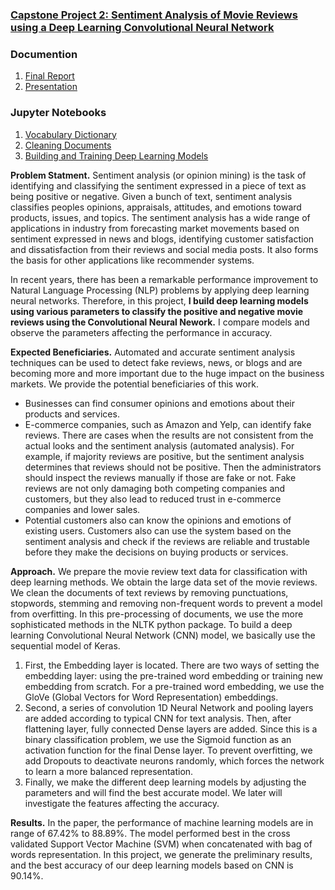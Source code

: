 ### **[Capstone Project 2: Sentiment Analysis of Movie Reviews using a Deep Learning Convolutional Neural Network](https://github.com/ahrimhan/data-science-project/tree/master/project2)**

### Documention
1. [Final Report](https://github.com/ahrimhan/data-science-project/blob/master/project2/reports/capstone2_final_report.pdf)
2. [Presentation](https://github.com/ahrimhan/data-science-project/blob/master/project2/reports/capstone2_presentation.pdf)

### Jupyter Notebooks
1. [Vocabulary Dictionary](https://github.com/ahrimhan/data-science-project/blob/master/project2/vocab.ipynb)
2. [Cleaning Documents](https://github.com/ahrimhan/data-science-project/blob/master/project2/cleaning_document.ipynb)
3. [Building and Training Deep Learning Models](https://github.com/ahrimhan/data-science-project/blob/master/project2/deep_learning_CNN.ipynb)


**Problem Statment.** Sentiment analysis (or opinion mining) is the task of identifying and classifying
the sentiment expressed in a piece of text as being positive or negative. Given a bunch of text, sentiment
analysis classifies peoples opinions, appraisals, attitudes, and emotions toward products, issues,
and topics. The sentiment analysis has a wide range of applications in industry from forecasting market
movements based on sentiment expressed in news and blogs, identifying customer satisfaction and dissatisfaction
from their reviews and social media posts. It also forms the basis for other applications like recommender systems.

In recent years, there has been a remarkable performance improvement to Natural Language Processing
(NLP) problems by applying deep learning neural networks. 
Therefore, in this project, **I build
deep learning models using various parameters to classify the positive and negative movie reviews using the Convolutional Neural Nework.** I compare models and observe the parameters affecting the
performance in accuracy.

**Expected Beneficiaries.** Automated and accurate sentiment analysis techniques can be used to detect
fake reviews, news, or blogs and are becoming more and more important due to the huge impact on the
business markets. We provide the potential beneficiaries of this work.

* Businesses can find consumer opinions and emotions about their products and services.
* E-commerce companies, such as Amazon and Yelp, can identify fake reviews. There are cases when the results are not consistent from the actual looks and the sentiment analysis (automated
analysis). For example, if majority reviews are positive, but the sentiment analysis determines
that reviews should not be positive. Then the administrators should inspect the reviews manually
if those are fake or not. Fake reviews are not only damaging both competing companies and
customers, but they also lead to reduced trust in e-commerce companies and lower sales.
* Potential customers also can know the opinions and emotions of existing users. Customers also
can use the system based on the sentiment analysis and check if the reviews are reliable and
trustable before they make the decisions on buying products or services.

**Approach.** We prepare the movie review text data for classification with deep learning methods. We
obtain the large data set of the movie reviews. We clean the documents of text reviews by
removing punctuations, stopwords, stemming and removing non-frequent words to prevent a model from
overfitting. In this pre-processing of documents, we use the more sophisticated methods in the NLTK
python package.
To build a deep learning Convolutional Neural Network (CNN) model, we basically use the sequential
model of Keras.

1. First, the Embedding layer is located. There are two ways of setting the embedding layer: using
the pre-trained word embedding or training new embedding from scratch. For a pre-trained word
embedding, we use the GloVe (Global Vectors for Word Representation) embeddings.
2. Second, a series of convolution 1D Neural Network and pooling layers are added according to
typical CNN for text analysis. Then, after flattening layer, fully connected Dense layers are added.
Since this is a binary classification problem, we use the Sigmoid function as an activation function
for the final Dense layer. To prevent overfitting, we add Dropouts to deactivate neurons randomly,
which forces the network to learn a more balanced representation.
3. Finally, we make the different deep learning models by adjusting the parameters and will find the
best accurate model. We later will investigate the features affecting the accuracy.

**Results.** In the paper, the performance of machine learning models are in range of 67.42% to
88.89%. The model performed best in the cross validated Support Vector Machine (SVM) when concatenated
with bag of words representation. In this project, we generate the preliminary results, and the
best accuracy of our deep learning models based on CNN is 90.14%.
